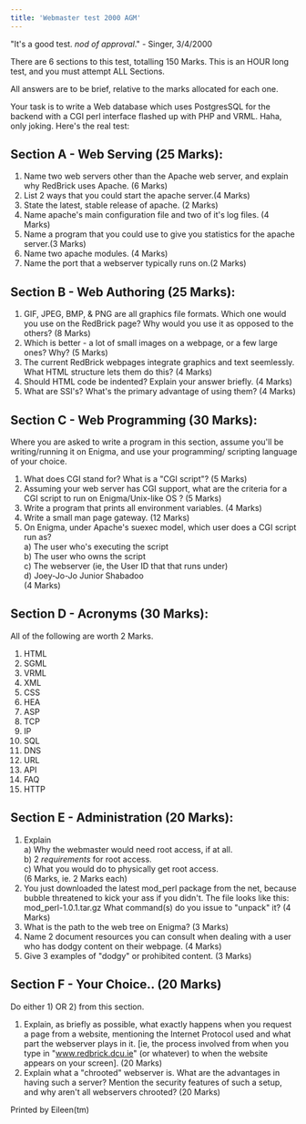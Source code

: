 ```yaml
---
title: 'Webmaster test 2000 AGM'
---
```


"It's a good test. *nod of approval*." - Singer, 3/4/2000

There are 6 sections to this test, totalling 150 Marks. This is an HOUR long test, and you must attempt ALL Sections.

All answers are to be brief, relative to the marks allocated for each one.

Your task is to write a Web database which uses PostgresSQL for the backend with a CGI perl interface flashed up with PHP and VRML. Haha, only joking. Here's the real test:

## Section A - Web Serving (25 Marks):

1.  Name two web servers other than the Apache web server, and explain why RedBrick uses Apache. (6 Marks)
2.  List 2 ways that you could start the apache server.(4 Marks)
3.  State the latest, stable release of apache. (2 Marks)
4.  Name apache's main configuration file and two of it's log files. (4 Marks)
5.  Name a program that you could use to give you statistics for the apache server.(3 Marks)
6.  Name two apache modules. (4 Marks)
7.  Name the port that a webserver typically runs on.(2 Marks)

## Section B - Web Authoring (25 Marks):

1.  GIF, JPEG, BMP, & PNG are all graphics file formats. Which one would you use on the RedBrick page? Why would you use it as opposed to the others? (8 Marks)
2.  Which is better - a lot of small images on a webpage, or a few large ones? Why? (5 Marks)
3.  The current RedBrick webpages integrate graphics and text seemlessly. What HTML structure lets them do this? (4 Marks)
4.  Should HTML code be indented? Explain your answer briefly. (4 Marks)
5.  What are SSI's? What's the primary advantage of using them? (4 Marks)

## Section C - Web Programming (30 Marks):

Where you are asked to write a program in this section, assume you'll be writing/running it on Enigma, and use your programming/ scripting language of your choice.

1.  What does CGI stand for? What is a "CGI script"? (5 Marks)
2.  Assuming your web server has CGI support, what are the criteria for a CGI script to run on Enigma/Unix-like OS ? (5 Marks)
3.  Write a program that prints all environment variables. (4 Marks)
4.  Write a small man page gateway. (12 Marks)
5.  On Enigma, under Apache's suexec model, which user does a CGI script run as?  
    a) The user who's executing the script  
    b) The user who owns the script  
    c) The webserver (ie, the User ID that that runs under)  
    d) Joey-Jo-Jo Junior Shabadoo  
    (4 Marks)

## Section D - Acronyms (30 Marks):

All of the following are worth 2 Marks.

1.  HTML
2.  SGML
3.  VRML
4.  XML
5.  CSS
6.  HEA
7.  ASP
8.  TCP
9.  IP
10.  SQL
11.  DNS
12.  URL
13.  API
14.  FAQ
15.  HTTP

## Section E - Administration (20 Marks):

1.  Explain  
    a) Why the webmaster would need root access, if at all.  
    b) 2 _requirements_ for root access.  
    c) What you would do to physically get root access.  
    (6 Marks, ie. 2 Marks each)
2.  You just downloaded the latest mod_perl package from the net, because bubble threatened to kick your ass if you didn't. The file looks like this: mod_perl-1.0.1.tar.gz What command(s) do you issue to "unpack" it? (4 Marks)
3.  What is the path to the web tree on Enigma? (3 Marks)
4.  Name 2 document resources you can consult when dealing with a user who has dodgy content on their webpage. (4 Marks)
5.  Give 3 examples of "dodgy" or prohibited content. (3 Marks)

## Section F - Your Choice.. (20 Marks)

Do either 1) OR 2) from this section.

1.  Explain, as briefly as possible, what exactly happens when you request a page from a website, mentioning the Internet Protocol used and what part the webserver plays in it. [ie, the process involved from when you type in "www.redbrick.dcu.ie" (or whatever) to when the website appears on your screen]. (20 Marks)
2.  Explain what a "chrooted" webserver is. What are the advantages in having such a server? Mention the security features of such a setup, and why aren't all webservers chrooted? (20 Marks)

Printed by Eileen(tm)
